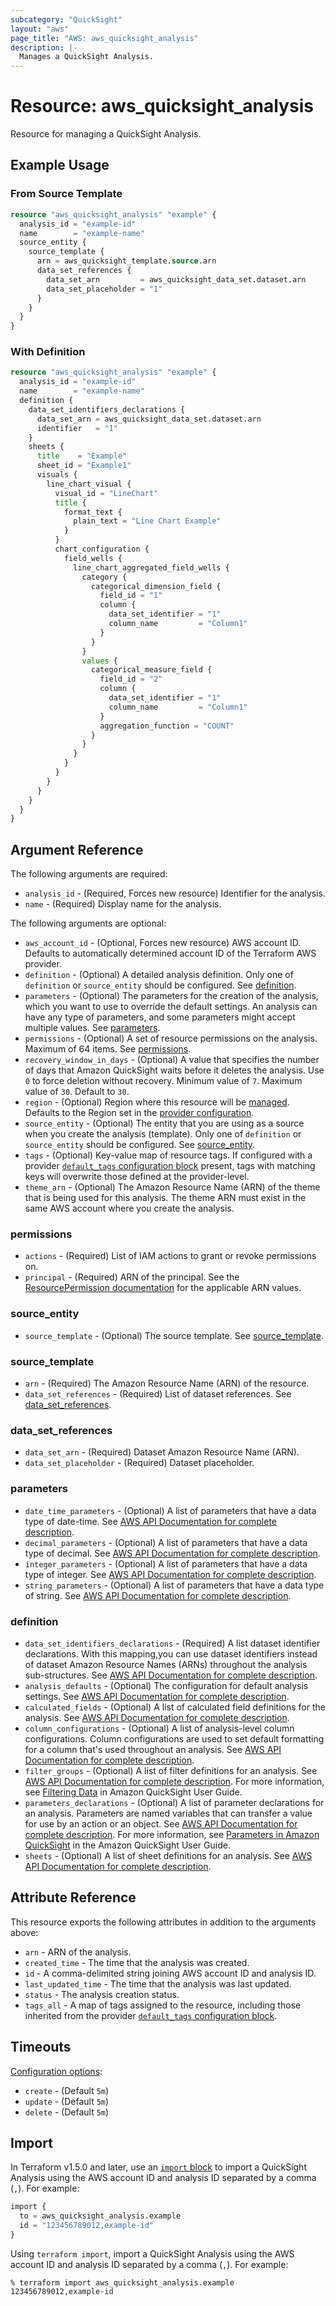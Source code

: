 ```yaml
---
subcategory: "QuickSight"
layout: "aws"
page_title: "AWS: aws_quicksight_analysis"
description: |-
  Manages a QuickSight Analysis.
---
```


# Resource: aws_quicksight_analysis

Resource for managing a QuickSight Analysis.

## Example Usage

### From Source Template

```terraform
resource "aws_quicksight_analysis" "example" {
  analysis_id = "example-id"
  name        = "example-name"
  source_entity {
    source_template {
      arn = aws_quicksight_template.source.arn
      data_set_references {
        data_set_arn         = aws_quicksight_data_set.dataset.arn
        data_set_placeholder = "1"
      }
    }
  }
}
```

### With Definition

```terraform
resource "aws_quicksight_analysis" "example" {
  analysis_id = "example-id"
  name        = "example-name"
  definition {
    data_set_identifiers_declarations {
      data_set_arn = aws_quicksight_data_set.dataset.arn
      identifier   = "1"
    }
    sheets {
      title    = "Example"
      sheet_id = "Example1"
      visuals {
        line_chart_visual {
          visual_id = "LineChart"
          title {
            format_text {
              plain_text = "Line Chart Example"
            }
          }
          chart_configuration {
            field_wells {
              line_chart_aggregated_field_wells {
                category {
                  categorical_dimension_field {
                    field_id = "1"
                    column {
                      data_set_identifier = "1"
                      column_name         = "Column1"
                    }
                  }
                }
                values {
                  categorical_measure_field {
                    field_id = "2"
                    column {
                      data_set_identifier = "1"
                      column_name         = "Column1"
                    }
                    aggregation_function = "COUNT"
                  }
                }
              }
            }
          }
        }
      }
    }
  }
}
```

## Argument Reference

The following arguments are required:

* `analysis_id` - (Required, Forces new resource) Identifier for the analysis.
* `name` - (Required) Display name for the analysis.

The following arguments are optional:

* `aws_account_id` - (Optional, Forces new resource) AWS account ID. Defaults to automatically determined account ID of the Terraform AWS provider.
* `definition` - (Optional) A detailed analysis definition. Only one of `definition` or `source_entity` should be configured. See [definition](#definition).
* `parameters` - (Optional) The parameters for the creation of the analysis, which you want to use to override the default settings. An analysis can have any type of parameters, and some parameters might accept multiple values. See [parameters](#parameters).
* `permissions` - (Optional) A set of resource permissions on the analysis. Maximum of 64 items. See [permissions](#permissions).
* `recovery_window_in_days` - (Optional) A value that specifies the number of days that Amazon QuickSight waits before it deletes the analysis. Use `0` to force deletion without recovery. Minimum value of `7`. Maximum value of `30`. Default to `30`.
* `region` - (Optional) Region where this resource will be [managed](https://docs.aws.amazon.com/general/latest/gr/rande.html#regional-endpoints). Defaults to the Region set in the [provider configuration](https://registry.terraform.io/providers/hashicorp/aws/latest/docs#aws-configuration-reference).
* `source_entity` - (Optional) The entity that you are using as a source when you create the analysis (template). Only one of `definition` or `source_entity` should be configured. See [source_entity](#source_entity).
* `tags` - (Optional) Key-value map of resource tags. If configured with a provider [`default_tags` configuration block](/docs/providers/aws/index.html#default_tags-configuration-block) present, tags with matching keys will overwrite those defined at the provider-level.
* `theme_arn` - (Optional) The Amazon Resource Name (ARN) of the theme that is being used for this analysis. The theme ARN must exist in the same AWS account where you create the analysis.

### permissions

* `actions` - (Required) List of IAM actions to grant or revoke permissions on.
* `principal` - (Required) ARN of the principal. See the [ResourcePermission documentation](https://docs.aws.amazon.com/quicksight/latest/APIReference/API_ResourcePermission.html) for the applicable ARN values.

### source_entity

* `source_template` - (Optional) The source template. See [source_template](#source_template).

### source_template

* `arn` - (Required) The Amazon Resource Name (ARN) of the resource.
* `data_set_references` - (Required) List of dataset references. See [data_set_references](#data_set_references).

### data_set_references

* `data_set_arn` - (Required) Dataset Amazon Resource Name (ARN).
* `data_set_placeholder` - (Required) Dataset placeholder.

### parameters

* `date_time_parameters` - (Optional) A list of parameters that have a data type of date-time. See [AWS API Documentation for complete description](https://docs.aws.amazon.com/quicksight/latest/APIReference/API_DateTimeParameter.html).
* `decimal_parameters` - (Optional) A list of parameters that have a data type of decimal. See [AWS API Documentation for complete description](https://docs.aws.amazon.com/quicksight/latest/APIReference/API_DecimalParameter.html).
* `integer_parameters` - (Optional) A list of parameters that have a data type of integer. See [AWS API Documentation for complete description](https://docs.aws.amazon.com/quicksight/latest/APIReference/API_IntegerParameter.html).
* `string_parameters` - (Optional) A list of parameters that have a data type of string. See [AWS API Documentation for complete description](https://docs.aws.amazon.com/quicksight/latest/APIReference/API_StringParameter.html).

### definition

* `data_set_identifiers_declarations` - (Required) A list dataset identifier declarations. With this mapping,you can use dataset identifiers instead of dataset Amazon Resource Names (ARNs) throughout the analysis sub-structures. See [AWS API Documentation for complete description](https://docs.aws.amazon.com/quicksight/latest/APIReference/API_DataSetIdentifierDeclaration.html).
* `analysis_defaults` - (Optional) The configuration for default analysis settings. See [AWS API Documentation for complete description](https://docs.aws.amazon.com/quicksight/latest/APIReference/API_AnalysisDefaults.html).
* `calculated_fields` - (Optional) A list of calculated field definitions for the analysis. See [AWS API Documentation for complete description](https://docs.aws.amazon.com/quicksight/latest/APIReference/API_CalculatedField.html).
* `column_configurations` - (Optional) A list of analysis-level column configurations. Column configurations are used to set default formatting for a column that's used throughout an analysis. See [AWS API Documentation for complete description](ttps://docs.aws.amazon.com/quicksight/latest/APIReference/API_ColumnConfiguration.html).
* `filter_groups` - (Optional) A list of filter definitions for an analysis. See [AWS API Documentation for complete description](https://docs.aws.amazon.com/quicksight/latest/APIReference/API_FilterGroup.html). For more information, see [Filtering Data](https://docs.aws.amazon.com/quicksight/latest/user/filtering-visual-data.html) in Amazon QuickSight User Guide.
* `parameters_declarations` - (Optional) A list of parameter declarations for an analysis. Parameters are named variables that can transfer a value for use by an action or an object. See [AWS API Documentation for complete description](https://docs.aws.amazon.com/quicksight/latest/APIReference/API_ParameterDeclaration.html). For more information, see [Parameters in Amazon QuickSight](https://docs.aws.amazon.com/quicksight/latest/user/parameters-in-quicksight.html) in the Amazon QuickSight User Guide.
* `sheets` - (Optional) A list of sheet definitions for an analysis. See [AWS API Documentation for complete description](https://docs.aws.amazon.com/quicksight/latest/APIReference/API_SheetDefinition.html).

## Attribute Reference

This resource exports the following attributes in addition to the arguments above:

* `arn` - ARN of the analysis.
* `created_time` - The time that the analysis was created.
* `id` - A comma-delimited string joining AWS account ID and analysis ID.
* `last_updated_time` - The time that the analysis was last updated.
* `status` - The analysis creation status.
* `tags_all` - A map of tags assigned to the resource, including those inherited from the provider [`default_tags` configuration block](/docs/providers/aws/index.html#default_tags-configuration-block).

## Timeouts

[Configuration options](https://developer.hashicorp.com/terraform/language/resources/syntax#operation-timeouts):

* `create` - (Default `5m`)
* `update` - (Default `5m`)
* `delete` - (Default `5m`)

## Import

In Terraform v1.5.0 and later, use an [`import` block](https://developer.hashicorp.com/terraform/language/import) to import a QuickSight Analysis using the AWS account ID and analysis ID separated by a comma (`,`). For example:

```terraform
import {
  to = aws_quicksight_analysis.example
  id = "123456789012,example-id"
}
```

Using `terraform import`, import a QuickSight Analysis using the AWS account ID and analysis ID separated by a comma (`,`). For example:

```console
% terraform import aws_quicksight_analysis.example 123456789012,example-id
```
